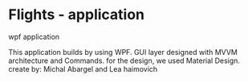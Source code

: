 # Flights - application
wpf application

This application builds by using WPF. 
GUI layer designed with MVVM architecture and Commands.
for the design, we used Material Design.
create by:
Michal Abargel and Lea haimovich
